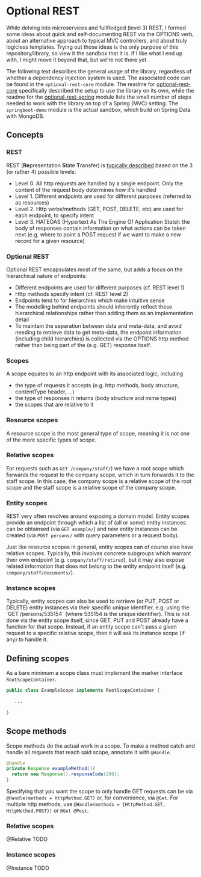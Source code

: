 # Optional REST

While delving into microservices and fullfledged (level 3) REST, I formed some ideas about quick and self-documenting REST via the OPTIONS verb, about an alternative approach to typical MVC controllers, and about truly logicless templates. Trying out those ideas is the only purpose of this repository/library, so view it the sandbox that it is. If I like what I end up with, I might move it beyond that, but we're not there yet.

The following text describes the general usage of the library, regardless of whether a dependency injection system is used. The associated code can be found in the `optional-rest-core` module. The readme for [optional-rest-core](/optional-rest-core/README.md) specifically described the setup to use the library on its own, while the readme for the [optional-rest-spring](/optional-rest-core/README.md) module lists the small number of steps needed to work with the library on top of a Spring (MVC) setting. The `springboot-demo` module is the actual sandbox, which build on Spring Data with MongoDB.

## Concepts

### REST

REST (**Re**presentation **S**tate **T**ransfer) is [typically described](http://martinfowler.com/articles/richardsonMaturityModel.html) based on the 3 (or rather 4) possible levels:
* Level 0. All http requests are handled by a single endpoint. Only the content of the request body determines how it's handled
* Level 1. Different endpoints are used for different purposes (referred to as resources)
* Level 2. Http verbs/methods (GET, POST, DELETE, etc) are used for each endpoint, to specify intent
* Level 3. HATEOAS (Hypertext As The Engine Of Application State): the body of responses contain information on what actions can be taken next (e.g. where to point a POST request if we want to make a new record for a given resource)

### Optional REST

Optional REST encapsulates most of the same, but adds a focus on the hierarchical nature of endpoints:
* Different endpoints are used for different purposes (cf. REST level 1)
* Http methods specify intent (cf. REST level 2)
* Endpoints tend to for hierarchies which make intuitive sense
* The modelling behind endpoints should inherently reflect these hierarchical relationships rather than adding them as an implementation detail
* To maintain the separation between data and meta-data, and avoid needing to retrieve data to get meta-data, the endpoint information (including child hierarchies) is collected via the OPTIONS http method rather than being part of the (e.g. GET) response itself.

### Scopes

A scope equates to an http endpoint with its associated logic, including
* the type of requests it accepts (e.g. http methods, body structure, contentType header, ...)
* the type of responses it returns (body structure and mime types)
* the scopes that are relative to it

### Resource scopes

A resource scope is the most general type of scope, meaning it is not one of the more specific types of scope.

### Relative scopes

For requests such as `GET /company/staff/`) we have a root scope which forwards the request to the company scope, which in turn forwards it to the staff scope. In this case, the company scope is a relative scope of the root scope and the staff scope is a relative scope of the company scope. 

### Entity scopes

REST very often revolves around exposing a domain model. Entity scopes provide an endpoint through which a list of (all or some) entity instances can be obtainsed (via `GET example/`) and new entity instances can be created (via `POST persons/` with query parameters or a request body).

Just like resource scopes in general, entity scopes can of course also have relative scopes. Typically, this involves concrete subgroups which warrant their own endpoint (e.g. `company/staff/retired`), but it may also expose related information that does not belong to the entity endpoint itself (e.g. `company/staff/documents/`). 

### Instance scopes

Typically, entity scopes can also be used to retrieve (or PUT, POST or DELETE) entity instances via their specific unique identifier, e.g. using the ´GET /persons/535154` (where 535154 is the unique identifier). This is not done via the entity scope itself, since GET, PUT and POST already have a function for that scope. Instead, if an entity scope can't pass a given request to a specific relative scope, then it will ask its instance scope (if any) to handle it.

## Defining scopes

As a bare minimum a scope class must implement the marker interface `RootScopeContainer`.

```Java
public class ExampleScope implements RootScopeContainer {

   ...
   
}
```

## Scope methods

Scope methods do the actual work in a scope. To make a method catch and handle all requests that reach said scope, annotate it with `@Handle`. 

```Java
@Handle
private Response exampleMethod(){
  return new Response().responseCode(200);
}
```

Specifying that you want the scope to only handle GET requests can be via `@Handle(methods = HttpMethod.GET)` or, for convenience, via `@Get`. For multiple http methods, use `@Handle(methods = {HttpMethod.GET, HttpMethod.POST})` or `@Get @Post`.

### Relative scopes

@Relative
TODO

### Instance scopes

@Instance
TODO


